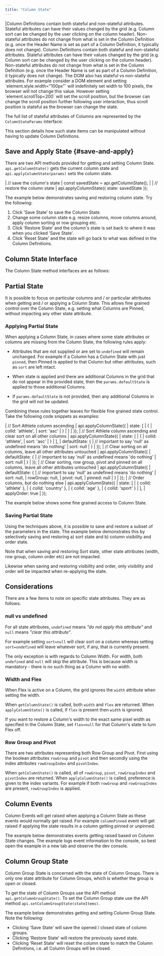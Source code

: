 ```yaml
---
title: "Column State"
---
```

<framework-specific-section frameworks="javascript,angular,vue">
|Column Definitions contain both stateful and non-stateful attributes. Stateful attributes can have their values changed by the grid (e.g. Column sort can be changed by the user clicking on the column header). Non-stateful attributes do not change from what is set in the Column Definition (e.g. once the Header Name is set as part of a Column Definition, it typically does not change).
</framework-specific-section>

<framework-specific-section frameworks="react">
<video-section id="d9Kohpbt42M" title="React Column State" header="true">
Column Definitions contain both stateful and non-stateful attributes. Stateful attributes can have their values changed by the grid (e.g. Column sort can be changed by the user clicking on the column header). Non-stateful attributes do not change from what is set in the Column Definition (e.g. once the Header Name is set as part of a Column Definition, it typically does not change).
</video-section>
</framework-specific-section>

<note>
The DOM also has stateful vs non-stateful attributes. For example consider a DOM element and setting 
`element.style.width="100px"` will indefinitely set width to 100 pixels, the browser will not change this value. 
However setting `element.scrollTop=200` will set the scroll position, but the browser can change the scroll
position further following user interaction, thus scroll position is stateful as the browser can change
the state.
</note>

The full list of stateful attributes of Columns are represented by the `ColumnStateParams` interface:

<interface-documentation interfaceName='ColumnStateParams' ></interface-documentation>

This section details how such state items can be manipulated without having to update Column Definitions.

## Save and Apply State {#save-and-apply}

There are two API methods provided for getting and setting Column State. `api.getColumnState()` gets the current
column state and `api.applyColumnState(params)` sets the column state.

<snippet>
| // save the column's state
| const savedState = api.getColumnState();
|
| // restore the column state
| api.applyColumnState({ state: savedState });
</snippet>

The example below demonstrates saving and restoring column state. Try the following:

1. Click 'Save State' to save the Column State.
1. Change some column state e.g. resize columns, move columns around, apply column sorting or row grouping etc.
1. Click 'Restore State' and the column's state is set back to where it was when you clicked 'Save State'.
1. Click 'Reset State' and the state will go back to what was defined in the Column Definitions.

<grid-example title='Save and Apply State' name='save-apply-state' type='generated' options='{ "enterprise": true, "modules": ["clientside", "rowgrouping", "columnpanel"] }'></grid-example>

## Column State Interface

The Column State method interfaces are as follows:

<api-documentation source='grid-api/api.json' section='state' names='["getColumnState", "applyColumnState"]'></api-documentation>

## Partial State

It is possible to focus on particular columns and / or particular attributes when getting and / or applying a Column
State. This allows fine grained control over the Column State, e.g. setting what Columns are Pinned, without impacting
any other state attribute.

### Applying Partial State

When applying a Column State, in cases where some state attributes or columns are missing from the Column State, 
the following rules apply:

- Attributes that are not supplied or are set to `undefined` will remain unchanged. For example if a Column has a Column State with just `pinned`, then Pinned is applied to that Column but other attributes, such as `sort` are left intact. 

- When state is applied and there are additional Columns in the grid that do not appear in the provided state, then the `params.defaultState` is applied to those additional Columns.

- If `params.defaultState` is not provided, then any additional Columns in the grid will not be updated. 

Combining these rules together leaves for flexible fine grained state control. Take the following code snippets as
examples:

<snippet>
| // Sort Athlete column ascending
| api.applyColumnState({
|     state: [
|         {
|             colId: 'athlete',
|             sort: 'asc'
|         }
|     ]
| });
| // Sort Athlete column ascending and clear sort on all other columns
| api.applyColumnState({
|     state: [
|         {
|             colId: 'athlete',
|             sort: 'asc'
|         }
|     ],
|     defaultState: {
|         // important to say 'null' as undefined means 'do nothing'
|         sort: null
|     }
| });
| // Clear sorting on all columns, leave all other attributes untouched
| api.applyColumnState({
|     defaultState: {
|         // important to say 'null' as undefined means 'do nothing'
|         sort: null
|     }
| });
| // Clear sorting, row group, pivot and pinned on all columns, leave all other attributes untouched
| api.applyColumnState({
|     defaultState: {
|         // important to say 'null' as undefined means 'do nothing'
|         sort: null,
|         rowGroup: null,
|         pivot: null,
|         pinned: null
|     }
| });
| // Order columns, but do nothing else
| api.applyColumnState({
|     state: [
|         { colId: 'athlete' },
|         { colId: 'country' },
|         { colId: 'age' },
|         { colId: 'sport' }
|     ],
|     applyOrder: true
| });
</snippet>

The example below shows some fine grained access to Column State.

<grid-example title='Fine Grained State' name='fine-grained-state' type='mixed' options='{ "enterprise": true, "modules": ["clientside", "rowgrouping", "columnpanel"] }'></grid-example>

### Saving Partial State

Using the techniques above, it is possible to save and restore a subset of the parameters in the state.
The example below demonstrates this by selectively saving and restoring a) sort state and
b) column visibility and order state.

Note that when saving and restoring Sort state, other state attributes (width, row group, column order etc)
are not impacted.

Likewise when saving and restoring visibility and order, only visibility and order will be impacted when
re-applying the state.

<grid-example title='Selective State' name='selective-state' type='generated' options='{ "enterprise": true, "modules": ["clientside", "rowgrouping", "columnpanel"] }'></grid-example>

## Considerations

There are a few items to note on specific state attributes. They are as follows:

### **null** vs **undefined**

For all state attributes, `undefined` means _"do not apply this attribute"_ and `null` means _"clear this attribute"_.

For example setting `sort=null` will clear sort on a column whereas setting
`sort=undefined` will leave whatever sort, if any, that is currently present.

The only exception is with regards to Column Width. For width, both `undefined`
and `null` will skip the attribute. This is because width is mandatory - there
is no such thing as a Column with no width.

### Width and Flex

When Flex is active on a Column, the grid ignores the `width` attribute when setting the width.

When `getColumnState()` is called, both `width` and `flex` are returned.
When `applyColumnState()` is called, if `flex` is present then `width` is
ignored.

If you want to restore a Column's width to the exact same pixel width as specified in the Column State,
set `flex=null` for that Column's state to turn Flex off.

### Row Group and Pivot

There are two attributes representing both Row Group and Pivot. First using the boolean attributes
`rowGroup` and `pivot` and then secondly using the index attributes `rowGroupIndex`
and `pivotIndex`.

When `getColumnState()` is called, all of `rowGroup`, `pivot`,
`rowGroupIndex` and `pivotIndex` are returned. When
`applyColumnState()` is called, preference is given to the index variants. For example
if both `rowGroup` and `rowGroupIndex` are present, `rowGroupIndex`
is applied.

## Column Events

Column Events will get raised when applying a Column State as these events would
normally get raised. For example `columnPinned` event will get raised if applying
the state results in a column getting pinned or unpinned.

The example below demonstrates events getting raised based on Column State changes.
The example logs event information to the console, so best open the example in
a new tab and observe the dev console.

<grid-example title='Column Events' name='column-events' type='generated' options='{ "enterprise": true, "modules": ["clientside", "rowgrouping"] }'></grid-example>

## Column Group State

Column Group State is concerned with the state of Column Groups. There is only one state attribute for Column Groups,
which is whether the group is open or closed.

To get the state of Column Groups use the API method `api.getColumnGroupState()`. To
set the Column Group state use the API method `api.setColumnGroupState(stateItems)`.

<api-documentation source='grid-api/api.json' section='state' names='["getColumnGroupState", "setColumnGroupState"]' ></api-documentation>

The example below demonstrates getting and setting Column Group State. Note the following:

- Clicking 'Save State' will save the opened / closed state of column groups.
- Clicking 'Restore State' will restore the previously saved state.
- Clicking 'Reset State' will reset the column state to match the Column Definitions,
i.e. all Column Groups will be closed.

<grid-example title='Column Group State' name='column-group-state' type='generated' options='{ "enterprise": true, "modules": ["clientside", "rowgrouping"] }'></grid-example>
